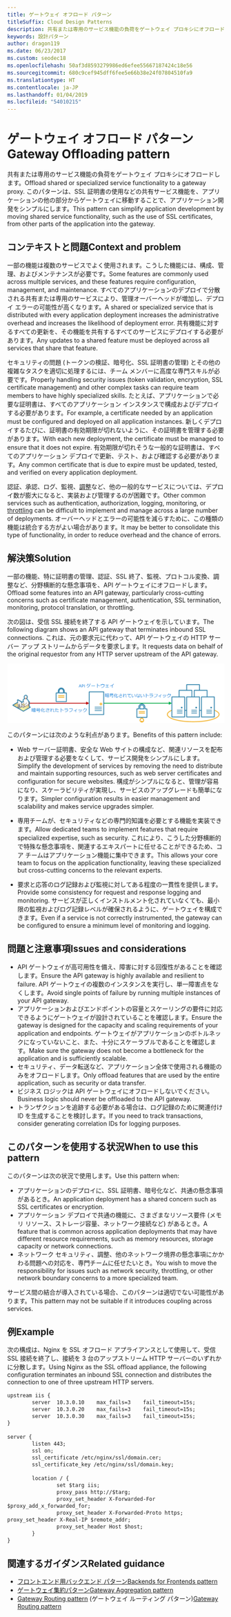 ```yaml
---
title: ゲートウェイ オフロード パターン
titleSuffix: Cloud Design Patterns
description: 共有または専用のサービス機能の負荷をゲートウェイ プロキシにオフロードします。
keywords: 設計パターン
author: dragon119
ms.date: 06/23/2017
ms.custom: seodec18
ms.openlocfilehash: 50af3d8593279986ed6efee55667187424c18e56
ms.sourcegitcommit: 680c9cef945dff6fee5e66b38e24f07804510fa9
ms.translationtype: HT
ms.contentlocale: ja-JP
ms.lasthandoff: 01/04/2019
ms.locfileid: "54010215"
---
```

# <a name="gateway-offloading-pattern"></a><span data-ttu-id="052bc-104">ゲートウェイ オフロード パターン</span><span class="sxs-lookup"><span data-stu-id="052bc-104">Gateway Offloading pattern</span></span>

<span data-ttu-id="052bc-105">共有または専用のサービス機能の負荷をゲートウェイ プロキシにオフロードします。</span><span class="sxs-lookup"><span data-stu-id="052bc-105">Offload shared or specialized service functionality to a gateway proxy.</span></span> <span data-ttu-id="052bc-106">このパターンは、SSL 証明書の使用などの共有サービス機能を、アプリケーションの他の部分からゲートウェイに移動することで、アプリケーション開発をシンプルにします。</span><span class="sxs-lookup"><span data-stu-id="052bc-106">This pattern can simplify application development by moving shared service functionality, such as the use of SSL certificates, from other parts of the application into the gateway.</span></span>

## <a name="context-and-problem"></a><span data-ttu-id="052bc-107">コンテキストと問題</span><span class="sxs-lookup"><span data-stu-id="052bc-107">Context and problem</span></span>

<span data-ttu-id="052bc-108">一部の機能は複数のサービスでよく使用されます。こうした機能には、構成、管理、およびメンテナンスが必要です。</span><span class="sxs-lookup"><span data-stu-id="052bc-108">Some features are commonly used across multiple services, and these features require configuration, management, and maintenance.</span></span> <span data-ttu-id="052bc-109">すべてのアプリケーションのデプロイで分散される共有または専用のサービスにより、管理オーバーヘッドが増加し、デプロイ エラーの可能性が高くなります。</span><span class="sxs-lookup"><span data-stu-id="052bc-109">A shared or specialized service that is distributed with every application deployment increases the administrative overhead and increases the likelihood of deployment error.</span></span> <span data-ttu-id="052bc-110">共有機能に対するすべての更新を、その機能を共有するすべてのサービスにデプロイする必要があります。</span><span class="sxs-lookup"><span data-stu-id="052bc-110">Any updates to a shared feature must be deployed across all services that share that feature.</span></span>

<span data-ttu-id="052bc-111">セキュリティの問題 (トークンの検証、暗号化、SSL 証明書の管理) とその他の複雑なタスクを適切に処理するには、チーム メンバーに高度な専門スキルが必要です。</span><span class="sxs-lookup"><span data-stu-id="052bc-111">Properly handling security issues (token validation, encryption, SSL certificate management) and other complex tasks can require team members to have highly specialized skills.</span></span> <span data-ttu-id="052bc-112">たとえば、アプリケーションで必要な証明書は、すべてのアプリケーション インスタンスで構成およびデプロイする必要があります。</span><span class="sxs-lookup"><span data-stu-id="052bc-112">For example, a certificate needed by an application must be configured and deployed on all application instances.</span></span> <span data-ttu-id="052bc-113">新しくデプロイするたびに、証明書の有効期限が切れないように、その証明書を管理する必要があります。</span><span class="sxs-lookup"><span data-stu-id="052bc-113">With each new deployment, the certificate must be managed to ensure that it does not expire.</span></span> <span data-ttu-id="052bc-114">有効期限が切れそうな一般的な証明書は、すべてのアプリケーション デプロイで更新、テスト、および確認する必要があります。</span><span class="sxs-lookup"><span data-stu-id="052bc-114">Any common certificate that is due to expire must be updated, tested, and verified on every application deployment.</span></span>

<span data-ttu-id="052bc-115">認証、承認、ログ、監視、[調整](./throttling.md)など、他の一般的なサービスについては、デプロイ数が膨大になると、実装および管理するのが困難です。</span><span class="sxs-lookup"><span data-stu-id="052bc-115">Other common services such as authentication, authorization, logging, monitoring, or [throttling](./throttling.md) can be difficult to implement and manage across a large number of deployments.</span></span> <span data-ttu-id="052bc-116">オーバーヘッドとエラーの可能性を減らすために、この種類の機能は統合する方がよい場合があります。</span><span class="sxs-lookup"><span data-stu-id="052bc-116">It may be better to consolidate this type of functionality, in order to reduce overhead and the chance of errors.</span></span>

## <a name="solution"></a><span data-ttu-id="052bc-117">解決策</span><span class="sxs-lookup"><span data-stu-id="052bc-117">Solution</span></span>

<span data-ttu-id="052bc-118">一部の機能、特に証明書の管理、認証、SSL 終了、監視、プロトコル変換、調整など、分野横断的な懸念事項を、API ゲートウェイにオフロードします。</span><span class="sxs-lookup"><span data-stu-id="052bc-118">Offload some features into an API gateway, particularly cross-cutting concerns such as certificate management, authentication, SSL termination, monitoring, protocol translation, or throttling.</span></span>

<span data-ttu-id="052bc-119">次の図は、受信 SSL 接続を終了する API ゲートウェイを示しています。</span><span class="sxs-lookup"><span data-stu-id="052bc-119">The following diagram shows an API gateway that terminates inbound SSL connections.</span></span> <span data-ttu-id="052bc-120">これは、元の要求元に代わって、API ゲートウェイの HTTP サーバー アップ ストリームからデータを要求します。</span><span class="sxs-lookup"><span data-stu-id="052bc-120">It requests data on behalf of the original requestor from any HTTP server upstream of the API gateway.</span></span>

 ![ゲートウェイ オフロード パターンの図](./_images/gateway-offload.png)

<span data-ttu-id="052bc-122">このパターンには次のような利点があります。</span><span class="sxs-lookup"><span data-stu-id="052bc-122">Benefits of this pattern include:</span></span>

- <span data-ttu-id="052bc-123">Web サーバー証明書、安全な Web サイトの構成など、関連リソースを配布および管理する必要をなくして、サービス開発をシンプルにします。</span><span class="sxs-lookup"><span data-stu-id="052bc-123">Simplify the development of services by removing the need to distribute and maintain supporting resources, such as web server certificates and configuration for secure websites.</span></span> <span data-ttu-id="052bc-124">構成がシンプルになると、管理が容易になり、スケーラビリティが実現し、サービスのアップグレードも簡単になります。</span><span class="sxs-lookup"><span data-stu-id="052bc-124">Simpler configuration results in easier management and scalability and makes service upgrades simpler.</span></span>

- <span data-ttu-id="052bc-125">専用チームが、セキュリティなどの専門的知識を必要とする機能を実装できます。</span><span class="sxs-lookup"><span data-stu-id="052bc-125">Allow dedicated teams to implement features that require specialized expertise, such as security.</span></span> <span data-ttu-id="052bc-126">これにより、こうした分野横断的で特殊な懸念事項を、関連するエキスパートに任せることができるため、コア チームはアプリケーション機能に集中できます。</span><span class="sxs-lookup"><span data-stu-id="052bc-126">This allows your core team to focus on the application functionality, leaving these specialized but cross-cutting concerns to the relevant experts.</span></span>

- <span data-ttu-id="052bc-127">要求と応答のログ記録および監視に対してある程度の一貫性を提供します。</span><span class="sxs-lookup"><span data-stu-id="052bc-127">Provide some consistency for request and response logging and monitoring.</span></span> <span data-ttu-id="052bc-128">サービスが正しくインストルメント化されていなくても、最小限の監視およびログ記録レベルが確保されるように、ゲートウェイを構成できます。</span><span class="sxs-lookup"><span data-stu-id="052bc-128">Even if a service is not correctly instrumented, the gateway can be configured to ensure a minimum level of monitoring and logging.</span></span>

## <a name="issues-and-considerations"></a><span data-ttu-id="052bc-129">問題と注意事項</span><span class="sxs-lookup"><span data-stu-id="052bc-129">Issues and considerations</span></span>

- <span data-ttu-id="052bc-130">API ゲートウェイが高可用性を備え、障害に対する回復性があることを確認します。</span><span class="sxs-lookup"><span data-stu-id="052bc-130">Ensure the API gateway is highly available and resilient to failure.</span></span> <span data-ttu-id="052bc-131">API ゲートウェイの複数のインスタンスを実行し、単一障害点をなくします。</span><span class="sxs-lookup"><span data-stu-id="052bc-131">Avoid single points of failure by running multiple instances of your API gateway.</span></span>
- <span data-ttu-id="052bc-132">アプリケーションおよびエンドポイントの容量とスケーリングの要件に対応できるようにゲートウェイが設計されていることを確認します。</span><span class="sxs-lookup"><span data-stu-id="052bc-132">Ensure the gateway is designed for the capacity and scaling requirements of your application and endpoints.</span></span> <span data-ttu-id="052bc-133">ゲートウェイがアプリケーションのボトルネックになっていないこと、また、十分にスケーラブルであることを確認します。</span><span class="sxs-lookup"><span data-stu-id="052bc-133">Make sure the gateway does not become a bottleneck for the application and is sufficiently scalable.</span></span>
- <span data-ttu-id="052bc-134">セキュリティ、データ転送など、アプリケーション全体で使用される機能のみをオフロードします。</span><span class="sxs-lookup"><span data-stu-id="052bc-134">Only offload features that are used by the entire application, such as security or data transfer.</span></span>
- <span data-ttu-id="052bc-135">ビジネス ロジックは API ゲートウェイにオフロードしないでください。</span><span class="sxs-lookup"><span data-stu-id="052bc-135">Business logic should never be offloaded to the API gateway.</span></span>
- <span data-ttu-id="052bc-136">トランザクションを追跡する必要がある場合は、ログ記録のために関連付け ID を生成することを検討します。</span><span class="sxs-lookup"><span data-stu-id="052bc-136">If you need to track transactions, consider generating correlation IDs for logging purposes.</span></span>

## <a name="when-to-use-this-pattern"></a><span data-ttu-id="052bc-137">このパターンを使用する状況</span><span class="sxs-lookup"><span data-stu-id="052bc-137">When to use this pattern</span></span>

<span data-ttu-id="052bc-138">このパターンは次の状況で使用します。</span><span class="sxs-lookup"><span data-stu-id="052bc-138">Use this pattern when:</span></span>

- <span data-ttu-id="052bc-139">アプリケーションのデプロイに、SSL 証明書、暗号化など、共通の懸念事項があるとき。</span><span class="sxs-lookup"><span data-stu-id="052bc-139">An application deployment has a shared concern such as SSL certificates or encryption.</span></span>
- <span data-ttu-id="052bc-140">アプリケーション デプロイで共通の機能に、さまざまなリソース要件 (メモリ リソース、ストレージ容量、ネットワーク接続など) があるとき。</span><span class="sxs-lookup"><span data-stu-id="052bc-140">A feature that is common across application deployments that may have different resource requirements, such as memory resources, storage capacity or network connections.</span></span>
- <span data-ttu-id="052bc-141">ネットワーク セキュリティ、調整、他のネットワーク境界の懸念事項にかかわる問題への対応を、専門チームに任せたいとき。</span><span class="sxs-lookup"><span data-stu-id="052bc-141">You wish to move the responsibility for issues such as network security, throttling, or other network boundary concerns to a more specialized team.</span></span>

<span data-ttu-id="052bc-142">サービス間の結合が導入されている場合、このパターンは適切でない可能性があります。</span><span class="sxs-lookup"><span data-stu-id="052bc-142">This pattern may not be suitable if it introduces coupling across services.</span></span>

## <a name="example"></a><span data-ttu-id="052bc-143">例</span><span class="sxs-lookup"><span data-stu-id="052bc-143">Example</span></span>

<span data-ttu-id="052bc-144">次の構成は、Nginx を SSL オフロード アプライアンスとして使用して、受信 SSL 接続を終了し、接続を 3 台のアップストリーム HTTP サーバーのいずれかに分散します。</span><span class="sxs-lookup"><span data-stu-id="052bc-144">Using Nginx as the SSL offload appliance, the following configuration terminates an inbound SSL connection and distributes the connection to one of three upstream HTTP servers.</span></span>

```console
upstream iis {
        server  10.3.0.10    max_fails=3    fail_timeout=15s;
        server  10.3.0.20    max_fails=3    fail_timeout=15s;
        server  10.3.0.30    max_fails=3    fail_timeout=15s;
}

server {
        listen 443;
        ssl on;
        ssl_certificate /etc/nginx/ssl/domain.cer;
        ssl_certificate_key /etc/nginx/ssl/domain.key;

        location / {
                set $targ iis;
                proxy_pass http://$targ;
                proxy_set_header X-Forwarded-For $proxy_add_x_forwarded_for;
                proxy_set_header X-Forwarded-Proto https;
proxy_set_header X-Real-IP $remote_addr;
                proxy_set_header Host $host;
        }
}
```

## <a name="related-guidance"></a><span data-ttu-id="052bc-145">関連するガイダンス</span><span class="sxs-lookup"><span data-stu-id="052bc-145">Related guidance</span></span>

- [<span data-ttu-id="052bc-146">フロントエンド用バックエンド パターン</span><span class="sxs-lookup"><span data-stu-id="052bc-146">Backends for Frontends pattern</span></span>](./backends-for-frontends.md)
- [<span data-ttu-id="052bc-147">ゲートウェイ集約パターン</span><span class="sxs-lookup"><span data-stu-id="052bc-147">Gateway Aggregation pattern</span></span>](./gateway-aggregation.md)
- <span data-ttu-id="052bc-148">[Gateway Routing pattern](./gateway-routing.md) (ゲートウェイ ルーティング パターン)</span><span class="sxs-lookup"><span data-stu-id="052bc-148">[Gateway Routing pattern](./gateway-routing.md)</span></span>
